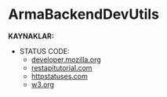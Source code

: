 # ArmaBackendDevUtils

**KAYNAKLAR:**
  - STATUS CODE:
    - [developer.mozilla.org](https://developer.mozilla.org/en-US/docs/Web/HTTP/Status)
    - [restapitutorial.com](https://www.restapitutorial.com/httpstatuscodes.html)
    - [httpstatuses.com](https://httpstatuses.com/)
    - [w3.org](https://www.w3.org/Protocols/rfc2616/rfc2616-sec10.html)


